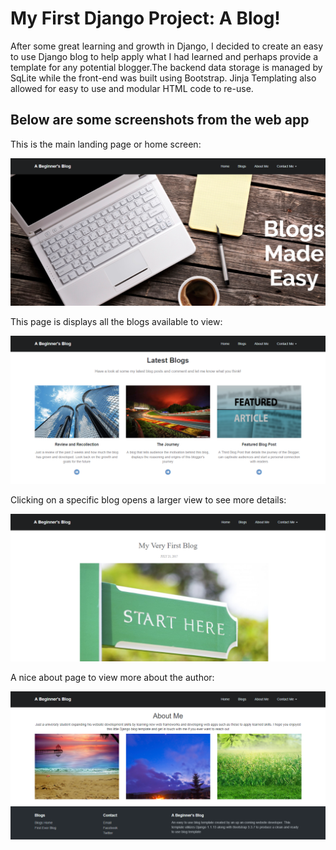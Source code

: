 # My First Django Project: A Blog!

After some great learning and growth in Django, I decided to create an easy to use Django blog to help apply what I had learned and perhaps provide a template for any potential blogger.The backend data storage is managed by SqLite while the front-end was built using Bootstrap. Jinja Templating also allowed for easy to use and modular HTML code to re-use.

## Below are some screenshots from the web app

This is the main landing page or home screen:

<img src="https://raw.githubusercontent.com/ShivamDh/Python-Projects/repo-specific/starter_blog/other/homepage.PNG" />

This page is displays all the blogs available to view:

<img src="https://raw.githubusercontent.com/ShivamDh/Python-Projects/repo-specific/starter_blog/other/blogspage.PNG" />

Clicking on a specific blog opens a larger view to see more details:

<img src="https://raw.githubusercontent.com/ShivamDh/Python-Projects/repo-specific/starter_blog/other/blog-page.PNG" />

A nice about page to view more about the author:

<img src="https://raw.githubusercontent.com/ShivamDh/Python-Projects/repo-specific/starter_blog/other/aboutpage.PNG" />